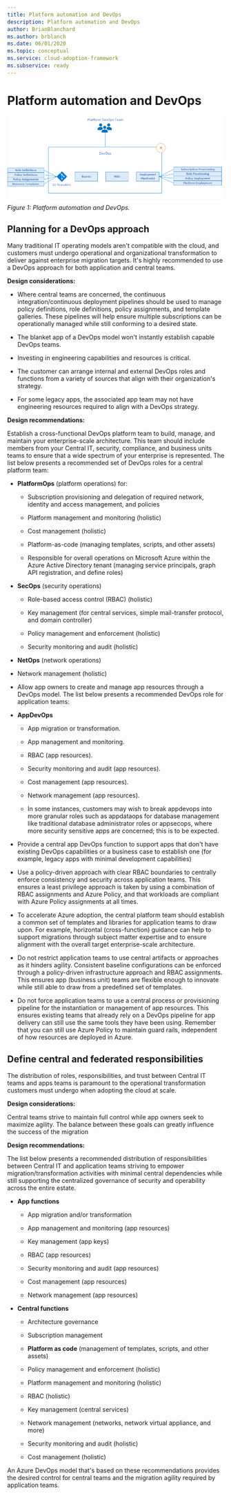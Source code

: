 ```yaml
---
title: Platform automation and DevOps
description: Platform automation and DevOps
author: BrianBlanchard
ms.author: brblanch
ms.date: 06/01/2020
ms.topic: conceptual
ms.service: cloud-adoption-framework
ms.subservice: ready
---
```


# Platform automation and DevOps

![Platform automation and DevOps](./media/DevOps.png)
_Figure 1: Platform automation and DevOps._

## Planning for a DevOps approach

Many traditional IT operating models aren't compatible with the cloud, and customers must undergo operational and organizational transformation to deliver against enterprise migration targets. It's highly recommended to use a DevOps approach for both application and central teams.

**Design considerations:**

- Where central teams are concerned, the continuous integration/continuous deployment pipelines should be used to manage policy definitions, role definitions, policy assignments, and template galleries. These pipelines will help ensure multiple subscriptions can be operationally managed while still conforming to a desired state.

- The blanket app of a DevOps model won't instantly establish capable DevOps teams.

- Investing in engineering capabilities and resources is critical.

- The customer can arrange internal and external DevOps roles and functions from a variety of sources that align with their organization's strategy.

- For some legacy apps, the associated app team may not have engineering resources required to align with a DevOps strategy.

<!-- cSpell:ignore PlatformOps SecOps -->

**Design recommendations:**

Establish a cross-functional DevOps platform team to build, manage, and maintain your enterprise-scale architecture. This team should include members from your Central IT, security, compliance, and business units teams to ensure that a wide spectrum of your enterprise is represented. The list below presents a recommended set of DevOps roles for a central platform team:

- **PlatformOps** (platform operations) for:

  - Subscription provisioning and delegation of required network, identity and access management, and policies

  - Platform management and monitoring (holistic)

  - Cost management (holistic)

  - Platform-as-code (managing templates, scripts, and other assets)

  - Responsible for overall operations on Microsoft Azure within the Azure Active Directory tenant (managing service principals, graph API registration, and define roles)

- **SecOps** (security operations)

  - Role-based access control (RBAC) (holistic)

  - Key management (for central services, simple mail-transfer protocol, and domain controller)

  - Policy management and enforcement (holistic)

  - Security monitoring and audit (holistic)

- **NetOps** (network operations)

- Network management (holistic)

- Allow app owners to create and manage app resources through a DevOps model. The list below presents a recommended DevOps role for application teams:

- **AppDevOps**

  - App migration or transformation.

  - App management and monitoring.

  - RBAC (app resources).

  - Security monitoring and audit (app resources).

  - Cost management (app resources).

  - Network management (app resources).

  - In some instances, customers may wish to break appdevops into more granular roles such as appdataops for database management like traditional database administrator roles or appsecops, where more security sensitive apps are concerned; this is to be expected.

- Provide a central app DevOps function to support apps that don't have existing DevOps capabilities or a business case to establish one (for example, legacy apps with minimal development capabilities)

- Use a policy-driven approach with clear RBAC boundaries to centrally enforce consistency and security across application teams. This ensures a least privilege approach is taken by using a combination of RBAC assignments and Azure Policy, and that workloads are compliant with Azure Policy assignments at all times.

- To accelerate Azure adoption, the central platform team should establish a common set of templates and libraries for application teams to draw upon.
For example, horizontal (cross-function) guidance can help to support migrations through subject matter expertise and to ensure alignment with the overall target enterprise-scale architecture.

- Do not restrict application teams to use central artifacts or approaches as it hinders agility. Consistent baseline configurations can be enforced through a policy-driven infrastructure approach and RBAC assignments. This ensures app (business unit) teams are flexible enough to innovate while still able to draw from a predefined set of templates.

- Do not force application teams to use a central process or provisioning pipeline for the instantiation or management of app resources. This ensures existing teams that already rely on a DevOps pipeline for app delivery can still use the same tools they have been using. Remember that you can still use Azure Policy to maintain guard rails, independent of how resources are deployed in Azure.

## Define central and federated responsibilities

The distribution of roles, responsibilities, and trust between Central IT teams and apps teams is paramount to the operational transformation customers must undergo when adopting the cloud at scale.

**Design considerations:**

Central teams strive to maintain full control while app owners seek to maximize agility. The balance between these goals can greatly influence the success of the migration

**Design recommendations:**

The list below presents a recommended distribution of responsibilities between Central IT and application teams striving to empower migration/transformation activities with minimal central dependencies while still supporting the centralized governance of security and operability across the entire estate.

- **App functions**

  - App migration and/or transformation

  - App management and monitoring (app resources)

  - Key management (app keys)

  - RBAC (app resources)

  - Security monitoring and audit (app resources)

  - Cost management (app resources)

  - Network management (app resources)

- **Central functions**

  - Architecture governance

  - Subscription management

  - **Platform as code** (management of templates, scripts, and other assets)

  - Policy management and enforcement (holistic)

  - Platform management and monitoring (holistic)

  - RBAC (holistic)

  - Key management (central services)

  - Network management (networks, network virtual appliance, and more)

  - Security monitoring and audit (holistic)

  - Cost management (holistic)

An Azure DevOps model that's based on these recommendations provides the desired control for central teams and the migration agility required by application teams.
